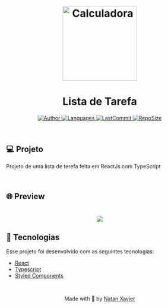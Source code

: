 <h1 align="center">
  <img alt="Calculadora" title="#delicinha" src="github/logo.png" width="200px"/>
</h1>

<h1 align="center">Lista de Tarefa</h1>

<p align="center">
  <a href="https://github.com/nataxaa">
    <img alt="Author" src="https://img.shields.io/badge/author-nataxaa-33A1F2?style=flat-square">
  </a>

  <a href="#">
    <img alt="Languages" src="https://img.shields.io/github/languages/count/nataxaa/Lista_de_Tarefa-reactjs?color=33A1F2&style=flat-square">
  </a>

  <a href="https://github.com/nataxaa/BarberShop/commits/master">
    <img alt="LastCommit" src="https://img.shields.io/github/last-commit/nataxaa/Lista_de_Tarefa-reactjs?color=33A1F2&style=flat-square">
  </a>

  <a href="#">
    <img alt="RepoSize" src="https://img.shields.io/github/repo-size/nataxaa/Lista_de_Tarefa-reactjs?color=33A1F2&style=flat-square">
  </a>

</p>

<br />

## 💻 Projeto

Projeto de uma lista de terefa feita em ReactJs com TypeScript

<br />

## 🌐 Preview

<h1 align="center">
    <img src="github/lista.png"/>
    
</h1>

## 🚀 Tecnologias

Esse projeto foi desenvolvido com as seguintes tecnologias:

- [React](https://reactjs.org)
- [Typescript](https://www.typescriptlang.org/)
- [Styled Components](https://styled-components.com/)



<br />



<p align="center">
  Made with 💙 by <a href="https://www.linkedin.com/in/natan-xavier-a266a0228/"> Natan Xavier </a>
</p>